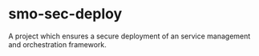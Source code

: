 # smo-sec-deploy
A project which ensures a secure deployment of an service management and orchestration framework.
